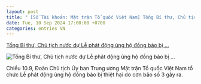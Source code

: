 ```yaml
---
layout: post
title: " [Số Tài khoản: Mặt trận Tổ quốc Việt Nam] Tổng Bí thư, Chủ tịch nước dự Lễ phát động ủng hộ đồng bào bị ..."
date: Tue, 10 Sep 2024 17:00:00 +0700
categories: entries VN
---
```

[Tổng Bí thư, Chủ tịch nước dự Lễ phát động ủng hộ đồng bào bị ...](https://nguoidothi.net.vn/cuu-tro-ba-con-vung-lu-45183.html)

![Tổng Bí thư, Chủ tịch nước dự Lễ phát động ủng hộ đồng bào bị ...](https://uploads.nguoidothi.net.vn/Avatar/l_ffe78cae-7c8d-4215-b9bb-eb3aefe81895.jpg)

Chiều 10.9, Đoàn Chủ tịch Ủy ban Trung ương Mặt trận Tổ quốc Việt Nam tổ chức Lễ phát động ủng hộ đồng bào bị thiệt hại do cơn bão số 3 gây ra.

